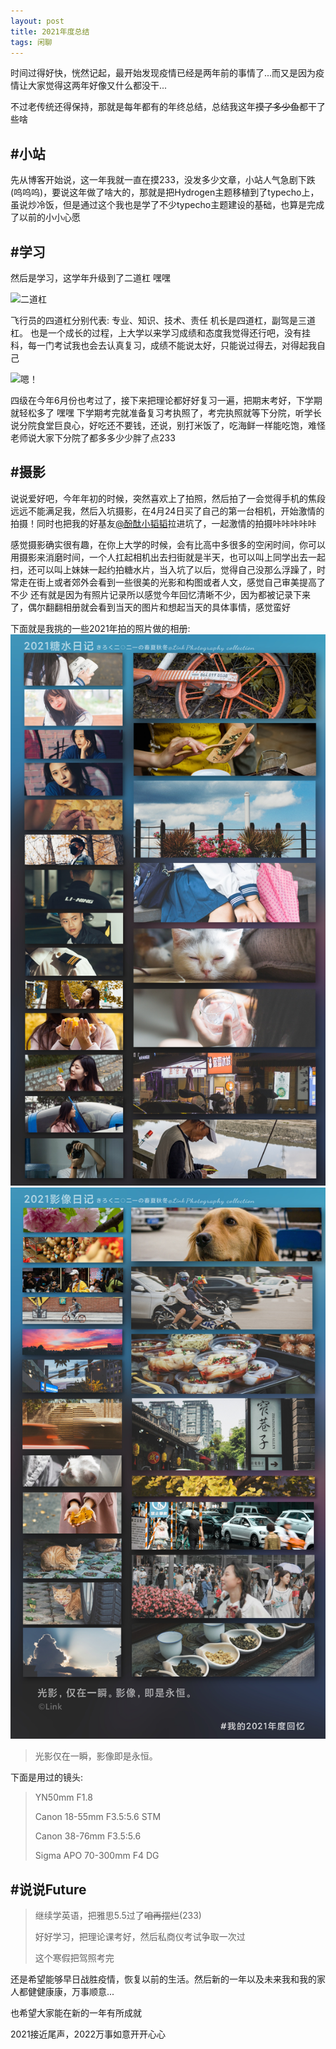 ```yaml
---
layout: post
title: 2021年度总结
tags: 闲聊
---
```


时间过得好快，恍然记起，最开始发现疫情已经是两年前的事情了...而又是因为疫情让大家觉得这两年好像又什么都没干...

不过老传统还得保持，那就是每年都有的年终总结，总结我这年~~摸了多少鱼~~都干了些啥

## #小站

先从博客开始说，这一年我就一直在摸233，没发多少文章，小站人气急剧下跌(呜呜呜)，要说这年做了啥大的，那就是把Hydrogen主题移植到了typecho上，虽说炒冷饭，但是通过这个我也是学了不少typecho主题建设的基础，也算是完成了以前的小小心愿

## #学习

然后是学习，这学年升级到了二道杠 嘿嘿

![二道杠](/usrimg/2021year-3.png)

飞行员的四道杠分别代表: 专业、知识、技术、责任
机长是四道杠，副驾是三道杠。
也是一个成长的过程，上大学以来学习成绩和态度我觉得还行吧，没有挂科，每一门考试我也会去认真复习，成绩不能说太好，只能说过得去，对得起我自己

![嗯！](/usrimg/2021ye-4.png)

四级在今年6月份也考过了，接下来把理论都好好复习一遍，把期末考好，下学期就轻松多了 嘿嘿
下学期考完就准备复习考执照了，考完执照就等下分院，听学长说分院食堂巨良心，好吃还不要钱，还说，别打米饭了，吃海鲜一样能吃饱，难怪老师说大家下分院了都多多少少胖了点233

## #摄影

说说爱好吧，今年年初的时候，突然喜欢上了拍照，然后拍了一会觉得手机的焦段远远不能满足我，然后入坑摄影，在4月24日买了自己的第一台相机，开始激情的拍摄！同时也把我的好基友[@酚酞小韬韬](http://bykickyyy.xyz/)拉进坑了，一起激情的拍摄咔咔咔咔咔

感觉摄影确实很有趣，在你上大学的时候，会有比高中多很多的空闲时间，你可以用摄影来消磨时间，一个人扛起相机出去扫街就是半天，也可以叫上同学出去一起扫，还可以叫上妹妹一起约拍糖水片，当入坑了以后，觉得自己没那么浮躁了，时常走在街上或者郊外会看到一些很美的光影和构图或者人文，感觉自己审美提高了不少
还有就是因为有照片记录所以感觉今年回忆清晰不少，因为都被记录下来了，偶尔翻翻相册就会看到当天的图片和想起当天的具体事情，感觉蛮好

下面就是我挑的一些2021年拍的照片做的相册:
![](/usrimg/2021year.png)
![](/usrimg/2021year-2.png)

> 光影仅在一瞬，影像即是永恒。

下面是用过的镜头:
> YN50mm F1.8
>
> Canon 18-55mm F3.5:5.6 STM
>
> Canon 38-76mm F3.5:5.6
>
> Sigma APO 70-300mm F4 DG

## #说说Future
> 继续学英语，把雅思5.5过了~~咱再摆烂~~(233)
>
> 好好学习，把理论课考好，然后私商仪考试争取一次过
>
> 这个寒假把驾照考完

还是希望能够早日战胜疫情，恢复以前的生活。然后新的一年以及未来我和我的家人都健健康康，万事顺意...

也希望大家能在新的一年有所成就

2021接近尾声，2022万事如意开开心心
